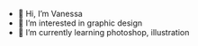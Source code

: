 - 👋 Hi, I’m Vanessa
- 👀 I’m interested in graphic design
- 🌱 I’m currently learning photoshop, illustration
